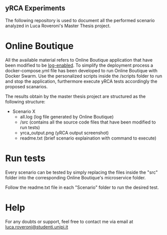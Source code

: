 ## yRCA Experiments
The following repository is used to document all the performed scenario analyzed in Luca Roveroni's Master Thesis project.

#  Online Boutique
All the available material refers to Online Boutique application that have been modified to be [log-enabled](https://github.com/di-unipi-socc/log-enabled-online-boutique).
To simplify the deployment process a docker-compose.yml file has been developed to run Online Boutique with Docker Swarm.
Use the personalized scripts inside the /scripts folder to run and stop the application, furthermore execute yRCA tests accordingly the proposed scanarios.

The results obtain by the master thesis project are structured as the following structure:
- Scenario X
  - all.log (log file generated by Online Boutique)
  - /src (contains all the source code files that have been modified to run tests)
  - yrca_output.png (yRCA output screenshot)
  - readme.txt (brief scenario explaination with command to execute)

# Run tests
Every scenario can be tested by simply replacing the files inside the "src" folder into the corresponding Online Boutique's microservice folder.

Follow the readme.txt file in each "Scenario" folder to run the desired test.

# Help
For any doubts or support, feel free to contact me via email at luca.roveroni@studenti.unipi.it
